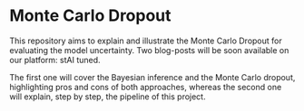 # Monte Carlo Dropout
This repository aims to explain and illustrate the Monte Carlo Dropout for evaluating the model uncertainty.
Two blog-posts will be soon available on our platform: stAI tuned.

The first one will cover the Bayesian inference and the Monte Carlo dropout, highlighting pros and cons of both approaches, whereas the second one will explain, step by step, the pipeline of this project. 
